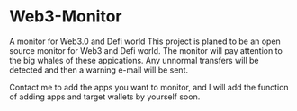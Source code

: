 # Web3-Monitor
A monitor for Web3.0 and Defi world
This project is planed to be an open source monitor for Web3 and Defi world. The monitor will pay attention to the big whales of these appications. Any unnormal transfers will be detected and then a warning e-mail will be sent.

Contact me to add the apps you want to monitor, and I will add the function of adding apps and target wallets by yourself soon.
